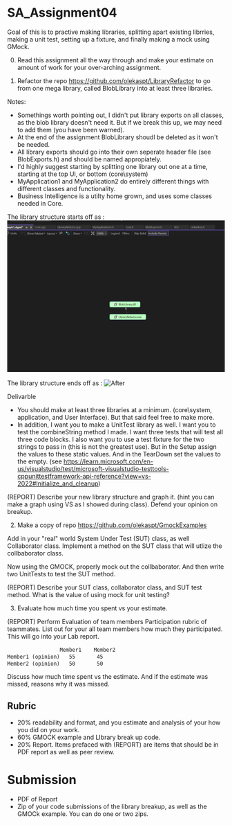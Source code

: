 # SA_Assignment04

Goal of this is to practive making libraries, splitting apart existing librries, making a unit test, setting up a fixture, and finally making a mock using GMock.

0) Read this assignment all the way through and make your estimate on amount of work for your over-arching assignment.

1) Refactor the repo https://github.com/olekaspt/LibraryRefactor to go from one mega library, called BlobLibrary into at least three libraries.

Notes:
* Somethings worth pointing out, I didn't put library exports on all classes, as the blob library doesn't need it.  But if we break this up, we may need to add them (you have been warned).
* At the end of the assignment BlobLibrary shoudl be deleted as it won't be needed.
* All library exports should go into their own seperate header file (see BlobExports.h) and should be named appropiately.
* I'd highly suggest starting by splitting one library out one at a time, starting at the top UI, or bottom (core\system)
* MyApplication1 and MyApplication2 do entirely different things with different classes and functionality.
* Business Intelligence is a utilty home grown, and uses some classes needed in Core.

The library structure starts off as :
![Before](https://github.com/olekaspt/SA_Assignment04/blob/main/Before.png)

The library structure ends off as :
![After](https://github.com/olekaspt/SA_Assignment04/edit/main/After.png)

Delivarble 
* You should make at least three libraries at a minimum. (core\system, application, and User Interface).  But that said feel free to make more.
* In addition, I want you to make a UnitTest library as well.  I want you to test the combineString method I made.  I want three tests that will test all three code blocks.  I also want you to use a test fixture for the two strings to pass in (this is not the greatest use).  But in the Setup assign the values to these static values.  And in the TearDown set the values to the empty.  (see https://learn.microsoft.com/en-us/visualstudio/test/microsoft-visualstudio-testtools-cppunittestframework-api-reference?view=vs-2022#Initialize_and_cleanup)


(REPORT) Describe your new library structure and graph it.  (hint you can make a graph using VS as I showed during class).  Defend your opinion on breakup.


2) Make a copy of repo https://github.com/olekaspt/GmockExamples

Add in your "real" world System Under Test (SUT) class, as well Collaborator class.  Implement a method on the SUT class that will utlize the collbaborator class.

Now using the GMOCK, properly mock out the collbaborator.  And then write two UnitTests to test the SUT method.

(REPORT) Describe your SUT class, collaborator class, and SUT test method.   What is the value of using mock for unit testing?

3) Evaluate how much time you spent vs your estimate.

(REPORT) Perform  Evaluation of team members
Participation rubric of teammates.  List out for your all team members how much they participated.  This will go into your Lab report.
```
	             Member1	Member2	
Member1 (opinion)	55	     45
Member2 (opinion)	50	     50
```

  Discuss how much time spent vs the estimate.  And if the estimate was missed, reasons why it was missed.

## Rubric
* 20% readability and format, and you estimate and analysis of your how you did on your work.
* 60% GMOCK example and LIbrary break up code.
* 20% Report.  Items prefaced with (REPORT) are items that should be in PDF report as well as peer review.

# Submission
* PDF of Report
* Zip of your code submissions of the library breakup, as well as the GMOCk example.  You can do one or two zips.

